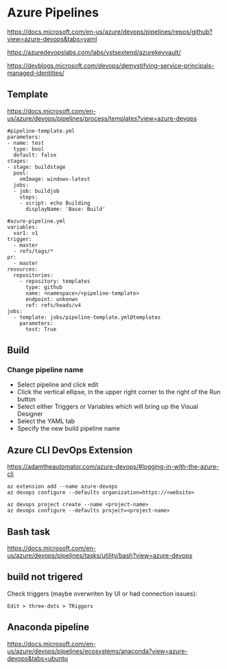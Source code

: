 # Azure Pipelines

https://docs.microsoft.com/en-us/azure/devops/pipelines/repos/github?view=azure-devops&tabs=yaml

https://azuredevopslabs.com/labs/vstsextend/azurekeyvault/

https://devblogs.microsoft.com/devops/demystifying-service-principals-managed-identities/

## Template
https://docs.microsoft.com/en-us/azure/devops/pipelines/process/templates?view=azure-devops
```
#pipeline-template.yml
parameters:
- name: test
  type: bool
  default: false
stages:
- stage: buildstage
  pool:
    vmImage: windows-latest
  jobs:
  - job: buildjob
    steps:
    - script: echo Building
      displayName: 'Base: Build'
```

```
#azure-pipeline.yml
variables:
  var1: v1
trigger:
  - master
  - refs/tags/*
pr:
  - master
resources:
  repositories:
    - repository: templates
      type: github
      name: <namespace>/<pipeline-template>
      endpoint: unkonwn
      ref: refs/heads/v4
jobs:
  - template: jobs/pipeline-template.yml@templates
    parameters:
      test: True
```

## Build
### Change pipeline name
- Select pipeline and click edit
- Click the vertical ellipse, in the upper right corner to the right of the Run button
- Select either Triggers or Variables which will bring up the Visual Designer
- Select the YAML tab
- Specify the new build pipeline name

## Azure CLI DevOps Extension
https://adamtheautomator.com/azure-devops/#logging-in-with-the-azure-cli
```
az extension add --name azure-devops
az devops configure --defaults organization=https://<website>

az devops project create --name <project-name>
az devops configure --defaults project=<project-name>
```

## Bash task
https://docs.microsoft.com/en-us/azure/devops/pipelines/tasks/utility/bash?view=azure-devops

## build not trigered
Check triggers (maybe overwriten by UI or had connection issues):
```
Edit > three-dots > TRiggers
```

## Anaconda pipeline
https://docs.microsoft.com/en-us/azure/devops/pipelines/ecosystems/anaconda?view=azure-devops&tabs=ubuntu
